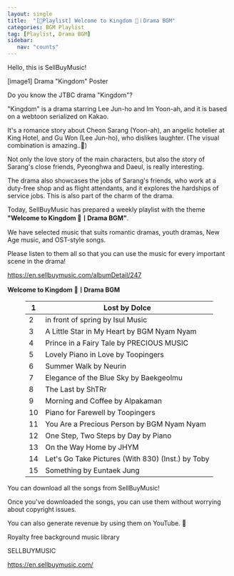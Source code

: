 ```yaml
---
layout: single
title:  "[🎼Playlist] Welcome to Kingdom 🏨ㅣDrama BGM"
categories: BGM Playlist
tag: [Playlist, Drama BGM]
sidebar:
   nav: "counts"
---
```

<p>Hello, this is SellBuyMusic!</p>
<p>[image1] Drama "Kingdom" Poster</p>
<p>Do you know the JTBC drama "Kingdom"?</p>
<p>"Kingdom" is a drama starring Lee Jun-ho and Im Yoon-ah, and it is based on a webtoon serialized on Kakao.</p>
<p>It's a romance story about Cheon Sarang (Yoon-ah), an angelic hotelier at King Hotel, and Gu Won (Lee Jun-ho), who dislikes laughter. (The visual combination is amazing..🤩)</p>
<p>Not only the love story of the main characters, but also the story of Sarang's close friends, Pyeonghwa and Daeul, is really interesting.</p>
<p>The drama also showcases the jobs of Sarang's friends, who work at a duty-free shop and as flight attendants, and it explores the hardships of service jobs. This is also part of the charm of the drama.</p>
<p>Today, SellBuyMusic has prepared a weekly playlist with the theme <strong>"Welcome to Kingdom 🏨ㅣDrama BGM"</strong>.</p>
<p>We have selected music that suits romantic dramas, youth dramas, New Age music, and OST-style songs.</p>
<p>Please listen to them all so that you can use the music for every important scene in the drama!</p>
<p><a href='https://en.sellbuymusic.com/albumDetail/247' target='_blank' class='url'>https://en.sellbuymusic.com/albumDetail/247</a></p>
<p><strong>Welcome to Kingdom 🏨ㅣDrama BGM</strong></p>
<figure class='table-figure'><table>
<thead>
<tr><th>1</th><th>Lost by Dolce</th></tr></thead>
<tbody><tr><td>2</td><td>in front of spring by Isul Music</td></tr><tr><td>3</td><td>A Little Star in My Heart by BGM Nyam Nyam</td></tr><tr><td>4</td><td>Prince in a Fairy Tale by PRECIOUS MUSIC</td></tr><tr><td>5</td><td>Lovely Piano in Love by Toopingers</td></tr><tr><td>6</td><td>Summer Walk by Neurin</td></tr><tr><td>7</td><td>Elegance of the Blue Sky by Baekgeolmu</td></tr><tr><td>8</td><td>The Last by ShTRr</td></tr><tr><td>9</td><td>Morning and Coffee by Alpakaman</td></tr><tr><td>10</td><td>Piano for Farewell by Toopingers</td></tr><tr><td>11</td><td>You Are a Precious Person by BGM Nyam Nyam</td></tr><tr><td>12</td><td>One Step, Two Steps by Day by Piano</td></tr><tr><td>13</td><td>On the Way Home by JHYM</td></tr><tr><td>14</td><td>Let's Go Take Pictures (With 830) (Inst.) by Toby</td></tr><tr><td>15</td><td>Something by Euntaek Jung</td></tr></tbody>
</table></figure>
<p>You can download all the songs from SellBuyMusic!</p>
<p>Once you've downloaded the songs, you can use them without worrying about copyright issues.</p>
<p>You can also generate revenue by using them on YouTube. 🥰</p>
<p>Royalty free background music library</p>
<p>SELLBUYMUSIC</p>
<p><a href='https://en.sellbuymusic.com/' target='_blank' class='url'>https://en.sellbuymusic.com/</a></p>